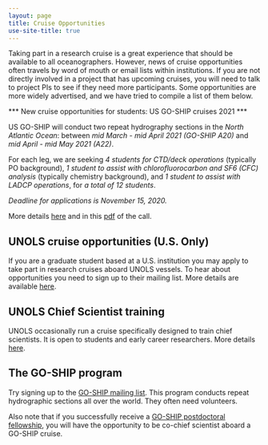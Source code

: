 ```yaml
---
layout: page
title: Cruise Opportunities
use-site-title: true
---
```


Taking part in a research cruise is a great experience that should be available to all oceanographers. However, news of cruise opportunities often travels by word of mouth or email lists within institutions. If you are not directly involved in a project that has upcoming cruises, you will need to talk to project PIs to see if they need more participants. Some opportunities are more widely advertised, and we have tried to compile a list of them below. 


*** New cruise opportunities for students: US GO-SHIP cruises 2021 ***

US GO-SHIP will conduct two repeat hydrography sections in the *North Atlantic Ocean*: between *mid March - mid April 2021 (GO-SHIP A20)* and *mid April - mid May 2021 (A22)*.

For each leg, we are seeking *4 students for CTD/deck operations* (typically PO background), *1 student to assist with chlorofluorocarbon and SF6 (CFC) analysis* (typically chemistry background), and *1 student to assist with LADCP operations*, for *a total of 12 students*.

*Deadline for applications is November 15, 2020.*

More details [here](https://usgoship.ucsd.edu/2020/09/14/student-opportunities-to-sail-with-us-in-the-north-atlantic-ocean-a20-a22/) and in this [pdf](<https://usgoship.ucsd.edu/wp-content/uploads/sites/353/GO-SHIP_A20-A22_2021_Student_Opportunity.pdf>) of the call.


## UNOLS cruise opportunities (U.S. Only)

If you are a graduate student based at a U.S. institution you may apply to take part in research cruises aboard UNOLS vessels. To hear about opportunities you need to sign up to their mailing list. More details are available [here](https://www.unols.org/unols-cruise-opportunity-program).

## UNOLS Chief Scientist training

UNOLS occasionally run a cruise specifically designed to train chief scientists. It is open to students and early career researchers. More details [here](https://www.unols.org/nsf-unols-chief-scientist-training-cruise).

## The GO-SHIP program

Try signing up to the [GO-SHIP mailing list](http://www.go-ship.org/Join.html). This program conducts repeat hydrographic sections all over the world. They often need volunteers.

Also note that if you successfully receive a [GO-SHIP postdoctoral fellowship](https://usgoship.ucsd.edu/postdoctoral-fellowships/), you will have the opportunity to be co-chief scientist aboard a GO-SHIP cruise. 
